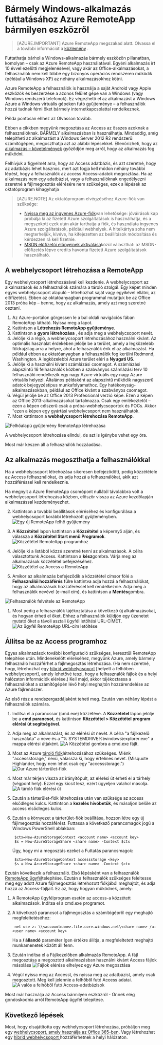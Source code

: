 <properties
   pageTitle="Bármely Windows-alkalmazás futtatásához Azure RemoteApp bármilyen eszközön |} Microsoft Azure"
   description="További információ a felhasználókkal bármely Windows-alkalmazás megosztása Azure RemoteApp."
   services="remoteapp"
   documentationCenter=""
   authors="lizap"
   manager="mbaldwin"
   editor=""/>

<tags
   ms.service="remoteapp"
   ms.devlang="na"
   ms.topic="hero-article"
   ms.tgt_pltfrm="na"
   ms.workload="compute"
   ms.date="08/15/2016"
   ms.author="elizapo"/>

# <a name="run-any-windows-app-on-any-device-with-azure-remoteapp"></a>Bármely Windows-alkalmazás futtatásához Azure RemoteApp bármilyen eszközről

> [AZURE.IMPORTANT]
> Azure RemoteApp megszakad alatt. Olvassa el a további információt a [közlemény](https://go.microsoft.com/fwlink/?linkid=821148) .

Futtathatja bárhol a Windows-alkalmazás bármely eszközön pillanatban, komolyan – csak az Azure RemoteApp használatával. Egyéni alkalmazás írt 10 évvel ezelőtti megjelenésével, vagy akár az Office-alkalmazásokat, a felhasználók nem kell többé egy bizonyos operációs rendszeren működik (például a Windows XP) az néhány alkalmazásokhoz kötni.

Azure RemoteApp a felhasználók is használja a saját Android vagy Apple eszközök és beszerzése a azonos felület gépe van a Windows (vagy Windows rendszerű telefonok). Ez végezhető el az alkalmazást a Windows Azure a Windows virtuális gépeken futó gyűjteménye – a felhasználók hozzá tudnak férni őket bármely internetkapcsolattal rendelkeznek. 

Példa pontosan ehhez az Olvasson tovább.

Ebben a cikkben megyünk megosztása az Access az összes azoknak a felhasználóknak. BÁRMELY alkalmazásban is használhatja. Mindaddig, amíg telepítheti az alkalmazást a Windows Server 2012 R2 rendszerű számítógépen, megoszthatja azt az alábbi lépésekkel. Ellenőrizheti, hogy az [alkalmazás – követelmények](remoteapp-appreqs.md) győződjön meg arról, hogy az alkalmazás fog működni.

Felhívjuk a figyelmét arra, hogy az Access adatbázis, és azt szeretné, hogy az adatbázis lehet hasznos, mert azt fogja kell módon néhány további lépést, hogy a felhasználók az access Access-adatok megosztása. Ha az alkalmazás nem egy adatbázist, vagy a felhasználóknak engedélyezni szeretné a fájlmegosztás elérésére nem szükséges, ezek a lépések az oktatóprogram kihagyhatja

> [AZURE.NOTE] <a name="note"></a>Az oktatóprogram elvégzéséhez Azure-fiók van szüksége:
> - [Nyissa meg az ingyenes Azure-fiók](https://azure.microsoft.com/free/?WT.mc_id=A261C142F)van lehetősége: jóváírások kap próbálja ki az fizetett Azure szolgáltatások is használhatja, és a megszokott ezek után akár tarthatja a fiók, és használata ingyenes Azure szolgáltatások, például webhelyek. A hitelkártya soha nem megterheljük, kivéve, ha kifejezetten az beállítások módosítása és kérdezzen rá kell fizetnie.
> - [MSDN előfizetői előnyeinek aktiválása](https://azure.microsoft.com/pricing/member-offers/msdn-benefits-details/?WT.mc_id=A261C142F)közül választhat: az MSDN-előfizetés lépve credits havonta fizetett Azure szolgáltatások használható.


## <a name="create-a-collection-in-remoteapp"></a>A webhelycsoport létrehozása a RemoteApp

Egy webhelycsoport létrehozásával kell kezdenie. A webhelycsoport az alkalmazások és a felhasználók számára a tároló szolgál. Egy képet minden egyes webhelycsoport alapuló – létrehozhat saját vagy egyikével ellátni, az előfizetést. Ebben az oktatóanyagban programmal mutatjuk be az Office 2013 próba kép – benne, hogy az alkalmazás, amely azt meg szeretné osztani.

1. Az Azure-portálon görgessen le a bal oldali navigációs fában RemoteApp látható. Nyissa meg a lapot.
2. Kattintson a **Létrehozás RemoteApp gyűjteménye**.
3. Kattintson a **gyors létrehozása** , és adja meg a webhelycsoport nevét.
4. Jelölje ki a régió, a webhelycsoport létrehozásához használni kívánt. Az optimális használat érdekében jelölje be a terület, amely a legközelebb földrajzilag arra a helyre, ahol a felhasználók érik el az alkalmazást. Ha például ebben az oktatóanyagban a felhasználók fog kerülni Redmond, Washington. A legközelebbi Azure terület eléri a **Nyugati US**.
5. Jelölje ki a használni kívánt számlázási csomagot. A számlázási alapszintű 16 felhasználók közben a szabványos számlázási terv 10 felhasználó rendelkezik egy nagy Azure virtuális egy nagy Azure virtuális helyezi. Általános példaként az alapszintű működik nagyszerű adatok bejegyzéstípus munkafolyamathoz. Egy hatékonyság-alkalmazásokban, például az Office kívánt a szabványos csomagot.
6. Végül jelölje be az Office 2013 Professional verzió képe. Ezen a képen az Office 2013-alkalmazásokat tartalmazza. Csak egy emlékeztetőt – ezen a képen célszerű csak a próba-webhelycsoportok és POCs. Akkor "ezen a képen egy gyártási webhelycsoport nem használhatók.
7. Most kattintson a **webhelycsoport létrehozása RemoteApp**.

![Felhőalapú gyűjtemény RemoteApp létrehozása](./media/remoteapp-anyapp/ra-anyappcreatecollection.png)

A webhelycsoport létrehozása elindul, de azt is igénybe vehet egy óra.

Most már készen áll a felhasználók hozzáadása.

## <a name="share-the-app-with-users"></a>Az alkalmazás megoszthatja a felhasználókkal

Ha a webhelycsoport létrehozása sikeresen befejeződött, pedig közzététele az Access felhasználókat, és adja hozzá a felhasználókat, akik azt hozzáféréssel kell rendelkeznie.

Ha megnyit a Azure RemoteApp csomópont nullától távolabbra volt a webhelycsoport létrehozása közben, először vissza az Azure kezdőlapján alkalmazással kezdeményezhet.

2. Kattintson a további beállítások eléréséhez és konfigurálása a webhelycsoport korábbi létrehozott gyűjteményben.
![Egy új RemoteApp felhő gyűjtemény](./media/remoteapp-anyapp/ra-anyappcollection.png)
3. A **Közzététel** lapon kattintson a **Közzététel** a képernyő alján, és válassza a **Közzététel Start menü Programok**.
![Közzététel RemoteApp programhoz](./media/remoteapp-anyapp/ra-anyapppublish.png)
4. Jelölje ki a listából közzé szeretné tenni az alkalmazások. A célra választottunk Access. Kattintson a **kész**gombra. Várja meg az alkalmazások közzététel befejezéséhez.
![Közzététel az Access a RemoteApp](./media/remoteapp-anyapp/ra-anyapppublishaccess.png)


1. Amikor az alkalmazás befejeződik a közzététel címsor fölé a **Felhasználói hozzáférés** fülre kattintva adja hozzá a felhasználókat, hogy az alkalmazások hozzáféréssel kell rendelkeznie. Adja meg a felhasználók nevével (e-mail cím), és kattintson a **Mentés**gombra.

![Felhasználók felvétele az RemoteApp](./media/remoteapp-anyapp/ra-anyappaddusers.png)


1. Most pedig a felhasználók tájékoztatása a következő új alkalmazásokat, és hogyan érheti el őket. Ehhez a felhasználók küldjön egy üzenetet mutató őket a távoli asztali ügyfél letöltési URL-CÍMÉT.
![Az ügyfél RemoteApp URL-cím letöltése](./media/remoteapp-anyapp/ra-anyappurl.png)

## <a name="configure-access-to-access"></a>Állítsa be az Access programhoz

Egyes alkalmazások további konfiguráció szükséges, keresztül RemoteApp telepítése után. Mindenekelőtt eléréséhez, megyünk Azure, amely bármely felhasználó hozzáférhet a fájlmegosztás létrehozása. (Ha nem szeretné, hogy, létrehozhat egy [hibrid webhelycsoport](remoteapp-create-hybrid-deployment.md) [helyett a felhőben webhelycsoport], amely lehetővé teszi, hogy a felhasználók fájlok és a helyi hálózaton információk elérése.) Kell majd, akkor tájékoztassa a felhasználókat a számítógépén lévő helyi meghajtón hozzárendelése az Azure fájlrendszer.

Az első rész a rendszergazdájaként teheti meg. Ezután van néhány lépést a felhasználók számára.

1. Indítsa el a parancssor (cmd.exe) közzétéve. A **Közzététel** lapon jelölje be a **cmd parancsot**, és kattintson **Közzététel > Közzététel program elérési út segítségével**.
2. Adja meg az alkalmazást, és az elérési út nevét. A célra "a fájlkezelő használata" a neve és a "% SYSTEMDRIVE%\windows\explorer.exe" a mappa elérési útjaként.
![A Közzététel gombra a cmd.exe fájlt.](./media/remoteapp-anyapp/ra-publishcmd.png)
3. Most az Azure [tároló fiók](../storage/storage-create-storage-account.md)létrehozásához szükséges. Miénk "accessstorage," nevű, válassza ki, hogy értelmes nevet. (Misquote Highlander, hogy nem lehet csak egy "accessstorage.") ![Our Azure tárterület-fiók](./media/remoteapp-anyapp/ra-anyappazurestorage.png)
4. Most már térjen vissza az irányítópult, az elérési út érheti el a tárhely (végpont hely). Ezzel egy kicsit lesz, ezért ügyeljen valahol másolja.
![A tároló fiók elérési út](./media/remoteapp-anyapp/ra-anyappstoragelocation.png)
5. Ezután a tárterület-fiók létrehozása után van szüksége az access elsődleges kulcs. Kattintson a **kezelés hívóbetűk**, és másoljon belőle az access elsődleges kulcs.
6. Ezután a környezet a tárterület-fiók beállítása, hozzon létre egy új fájlmegosztás hozzáférést. Futtassa a következő parancsmagok jogú a Windows PowerShell ablakban:

        $ctx=New-AzureStorageContext <account name> <account key>
        $s = New-AzureStorageShare <share name> -Context $ctx

    Úgy, hogy mi a megosztás ezeket a Futtatás parancsmagok:

        $ctx=New-AzureStorageContext accessstorage <key>
        $s = New-AzureStorageShare <share name> -Context $ctx


Ezután következik a felhasználó. Első lépésként van a felhasználók [RemoteApp ügyfél](remoteapp-clients.md)telepítése. Ezután a felhasználók szükséges feleltesse meg egy adott Azure fájlmegosztás létrehozott fiókjából meghajtót, és adja hozzá az Access-fájljait. Ez az, hogy hogyan működnek, amely:

1. A RemoteApp ügyfélprogram esetén az access-a közzétett alkalmazások. Indítsa el a cmd.exe programot.
2. A következő parancsot a fájlmegosztás a számítógépről egy meghajtó megfeleltetéséhez:

        net use z: \\<accountname>.file.core.windows.net\<share name> /u:<user name> <account key>

    Ha a **/ állandó** paraméter Igen értékre állítja, a megfeleltetett meghajtó munkamenetek között áll fenn.
1. Ezután indítsa el a Fájlkezelőben alkalmazás RemoteApp. A fájl megosztása a megosztott alkalmazásban használni kívánt Access fájlok másolása
![Fájlok elérése elhelyez egy Azure megosztása](./media/remoteapp-anyapp/ra-anyappuseraccess.png)
1. Végül nyissa meg az Accesst, és nyissa meg az adatbázist, amely csak megosztott. Meg kell jelennie a felhőből futó Access adatai.
![A valós a felhőből futó Access-adatbázisok](./media/remoteapp-anyapp/ra-anyapprunningaccess.png)

Most már használja az Access bármilyen eszközről - Önnek elég gondoskodnia arról RemoteApp ügyfél telepítése.

<!--Every topic should have next steps and links to the next logical set of content to keep the customer engaged-->
## <a name="next-steps"></a>Következő lépések

Most, hogy elsajátította egy webhelycsoport létrehozása, próbáljon meg egy [webhelycsoport, amely használja az Office 365-ben](remoteapp-tutorial-o365anywhere.md). Vagy létrehozhat egy [hibrid webhelycsoport ](remoteapp-create-hybrid-deployment.md)hozzáférhetnek a helyi hálózaton.

<!--Image references-->
 
